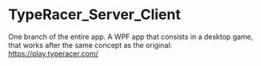 # TypeRacer_Server_Client
One branch of the entire app. 
A WPF app that consists in a desktop game, that works after the same concept as the original:
https://play.typeracer.com/

